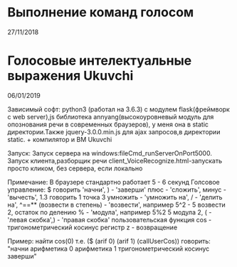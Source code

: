Выполнение команд голосом
=========================
27/11/2018

Голосовые интелектуальные выражения Ukuvchi
===========================================
06/01/2019


Зависимый софт:
python3 (работал на 3.6.3) c модулем flask(фреймворк
с web server),js библиотека annyang(высокоуровневый
модуль для опознования речи в современных браузеров),
у меня она в static директории.Также jquery-3.0.0.min.js
для ajax запросов,в директории static.
+
компилятор и ВМ Ukuvchi

Запуск:
Запуск сервера на windows:fileCmd_runServerOnPort5000.
Запуск клиента,разборщик речи client_VoiceRecognize.html-запускать просто кликом, без сервера, если локально
 
Примечание: В браузере стандартно работает 5 - 6 секунд
Голсовое управление:
$ говорить 'начни', ) - 'заверши'
плюс - 'сложить', минус - 'вычесть', 1.3 говорить 1 точка 3
умножить - 'умножить на', / - 'делить на', ^==** (возвести в степень) - 'возвести', например 5^2 - 5 возвести 2,
остаток по делению % - 'модула', например 5%2 5 модула 2,
( - 'левая скобка',) - 'правая скобка' 
пользовательская функция cos - тригонометрический косинус
регистр z - возвращение 

Пример:
найти cos(0) т.е.
($ (arif 0) (arif 1) (callUserCos))
говорить:
"начни
арифметика 0
арифметика 1 
тригонометрический косинус
заверши"
  



